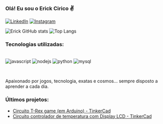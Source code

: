 ### Olá! Eu sou o Erick Cirico ✌️ 


[![LinkedIn](https://img.shields.io/badge/LinkedIn-0077B5?style=for-the-badge&logo=linkedin&logoColor=white)](https://www.linkedin.com/in/erick-cirico-480860262/)
[![Instagram](https://img.shields.io/badge/Instagram-E4405F?style=for-the-badge&logo=instagram&logoColor=white)](https://www.instagram.com/erick.cirico/)


![Erick GitHub stats](https://github-readme-stats.vercel.app/api?username=erickom8&show_icons=true&theme=merko)
![Top Langs](https://github-readme-stats.vercel.app/api/top-langs/?username=erickom8&layout=compact&theme=merko)

### Tecnologias utilizadas:
<div style="dispay: inline_blovck"><br/>
    <img align="center" alt="javascript" src="https://img.shields.io/badge/JavaScript-F7DF1E?style=for-the-badge&logo=javascript&logoColor=black"/>
    <img align="center" alt="nodejs" src="https://img.shields.io/badge/Node.js-43853D?style=for-the-badge&logo=node.js&logoColor=white"/>
    <img align="center" alt="python" src="https://img.shields.io/badge/Python-3776AB?style=for-the-badge&logo=python&logoColor=white"/>
    <img align="center" alt="mysql" src="https://img.shields.io/badge/MySQL-005C84?style=for-the-badge&logo=mysql&logoColor=white"/>

 <br/></div>



Apaixonado por jogos, tecnologia, exatas e cosmos... sempre disposto a aprender a cada dia.


### Últimos projetos:
- [Circuito T-Rex game (em Arduino) - TinkerCad](https://www.tinkercad.com/things/6iYTRqlO1sr)<br/>
- [Circuito controlador de temperatura com Display LCD - TinkerCad ](https://www.tinkercad.com/things/5YQQ6rqDxHa)<br/>

